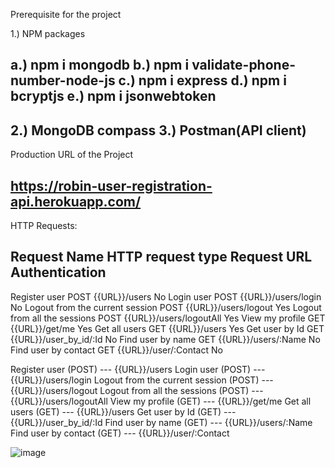 Prerequisite for the project

1.) NPM packages

a.) npm i mongodb
b.) npm i validate-phone-number-node-js
c.) npm i express
d.) npm i bcryptjs
e.) npm i jsonwebtoken
------------------------------------------------------------------------------------
2.) MongoDB compass
3.) Postman(API client)
-----------------------------------------------------------------------------------
Production URL of the Project

https://robin-user-registration-api.herokuapp.com/
------------------------------------------------------------------------------------

HTTP Requests:

Request Name 			HTTP request type	      	  Request URL			Authentication
-----------------------------------------------------------------------------------------------------------------------
Register user	        	 POST	              		{{URL}}/users				No
Login user	        	 POST		      		{{URL}}/users/login			No
Logout from the current session  POST		      		{{URL}}/users/logout			Yes
Logout from all the sessions	 POST		      		{{URL}}/users/logoutAll			Yes
View my profile			 GET		      		{{URL}}/get/me				Yes
Get all users			 GET		      		{{URL}}/users				Yes
Get user by Id			 GET		      		{{URL}}/user_by_id/:Id			No
Find user by name		 GET		      		{{URL}}/users/:Name			No
Find user by contact		 GET		      		{{URL}}/user/:Contact			No


Register user 				(POST) --- {{URL}}/users
Login user    				(POST) --- {{URL}}/users/login
Logout from the current session  	(POST) --- {{URL}}/users/logout
Logout from all the sessions		(POST) --- {{URL}}/users/logoutAll
View my profile				(GET)  --- {{URL}}/get/me
Get all users				(GET)  --- {{URL}}/users
Get user by Id				(GET)  --- {{URL}}/user_by_id/:Id
Find user by name			(GET)  --- {{URL}}/users/:Name
Find user by contact			(GET)  --- {{URL}}/user/:Contact






![image](https://user-images.githubusercontent.com/36421233/131257749-893d52fe-065d-43b0-86ad-1f6736281fe5.png)



		
		
		
		
		
		
	

